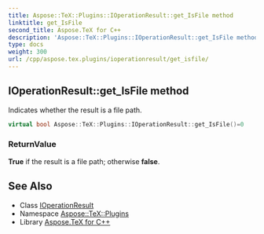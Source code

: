```yaml
---
title: Aspose::TeX::Plugins::IOperationResult::get_IsFile method
linktitle: get_IsFile
second_title: Aspose.TeX for C++
description: 'Aspose::TeX::Plugins::IOperationResult::get_IsFile method. Indicates whether the result is a file path in C++.'
type: docs
weight: 300
url: /cpp/aspose.tex.plugins/ioperationresult/get_isfile/
---
```

## IOperationResult::get_IsFile method


Indicates whether the result is a file path.

```cpp
virtual bool Aspose::TeX::Plugins::IOperationResult::get_IsFile()=0
```


### ReturnValue

**True** if the result is a file path; otherwise **false**.

## See Also

* Class [IOperationResult](../)
* Namespace [Aspose::TeX::Plugins](../../)
* Library [Aspose.TeX for C++](../../../)
